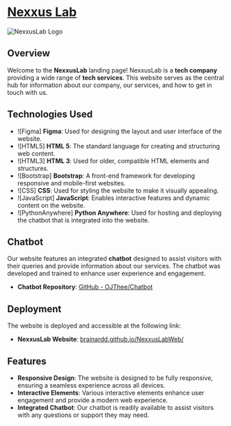 # <a href="brainardd.github.io/NexxusLabWeb/" target="_blank">Nexxus Lab</a>

![NexxusLab Logo](https://github.com/Brainardd/NexxusLabWeb/assets/90681357/a9f90da0-a947-4946-ac75-9de024aad6c2)

## Overview

Welcome to the **NexxusLab** landing page! NexxusLab is a **tech company** providing a wide range of **tech services**. This website serves as the central hub for information about our company, our services, and how to get in touch with us.

## Technologies Used

- ![Figma] **Figma**: Used for designing the layout and user interface of the website.
- ![HTML5] **HTML 5**: The standard language for creating and structuring web content.
- ![HTML3] **HTML 3**: Used for older, compatible HTML elements and structures.
- ![Bootstrap] **Bootstrap**: A front-end framework for developing responsive and mobile-first websites.
- ![CSS] **CSS**: Used for styling the website to make it visually appealing.
- ![JavaScript] **JavaScript**: Enables interactive features and dynamic content on the website.
- ![PythonAnywhere] **Python Anywhere**: Used for hosting and deploying the chatbot that is integrated into the website.

## Chatbot

Our website features an integrated **chatbot** designed to assist visitors with their queries and provide information about our services. The chatbot was developed and trained to enhance user experience and engagement.

- **Chatbot Repository**: [GitHub - OJThee/Chatbot](https://github.com/OJThee/Chatbot)

## Deployment

The website is deployed and accessible at the following link:

- **NexxusLab Website**: [brainardd.github.io/NexxusLabWeb/](https://brainardd.github.io/NexxusLabWeb/)

## Features

- **Responsive Design**: The website is designed to be fully responsive, ensuring a seamless experience across all devices.
- **Interactive Elements**: Various interactive elements enhance user engagement and provide a modern web experience.
- **Integrated Chatbot**: Our chatbot is readily available to assist visitors with any questions or support they may need.


